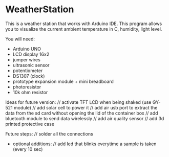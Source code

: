 # WeatherStation
This is a weather station that works with Arduino IDE.
This program allows you to visualize the current ambient temperature in C, humidity, light level.  


You will need:
- Arduino UNO
- LCD display 16x2
- jumper wires
- ultrasonic sensor
- potentiometer
- DS1307 (clock)
- prototype expansion module + mini breadboard
- photoresistor
- 10k ohm resistor


Ideas for future version:
// activate TFT LCD when being shaked (use GY-521 module)
// add solar cell to power it
// add air usb port to extract the data from the sd card without opening the lid of the container box
// add bluetooth module to send data wirelessly
// add air quality sensor
// add 3d printed protective case

Future steps:
// solder all the connections 

- optional additions: 
// add led that blinks everytime a sample is taken (every 10 sec)
